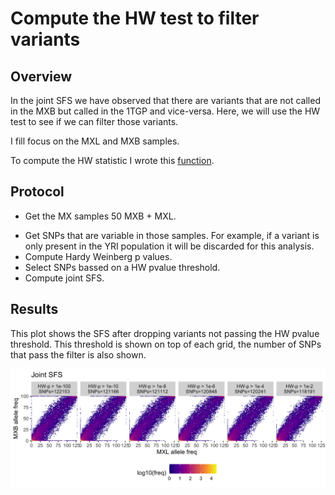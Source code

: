 # Compute the HW test to filter variants

## Overview

In the joint SFS we have observed that there are variants that are not called in the MXB
but called in the 1TGP and vice-versa. Here, we will use the HW test to see if we can filter those variants.

I fill focus on the MXL and MXB samples.

To compute the HW statistic I wrote this [function](../../mxbgenomes/stats.py).

## Protocol

- Get the MX samples 50 MXB + MXL.
+ Get SNPs that are variable in those samples. For example, if a variant is only present in the YRI population it will be discarded for this analysis.
+ Compute Hardy Weinberg p values.
+ Select SNPs bassed on a HW pvalue threshold.
+ Compute joint SFS.

## Results

This plot shows the SFS after dropping variants not passing the HW pvalue threshold. This threshold is shown on top of each grid, the number of SNPs that pass the filter is also shown.

![sfs](plots/jsf-by-hwe-cuttoff.png)

